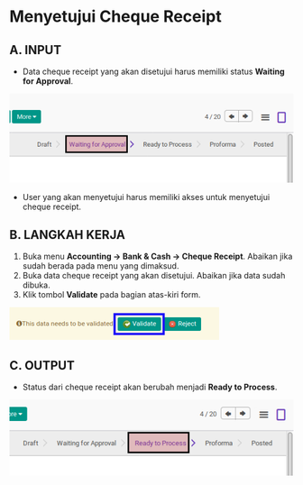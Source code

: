 # Menyetujui Cheque Receipt

## A. INPUT

* Data cheque receipt yang akan disetujui harus memiliki status **Waiting for Approval**.

![](../../img/cheque-receipt/status-waiting-for-approval.png)

* User yang akan menyetujui harus memiliki akses untuk menyetujui cheque receipt.

## B. LANGKAH KERJA

1. Buka menu **Accounting -> Bank & Cash -> Cheque Receipt**. Abaikan jika sudah berada pada menu yang dimaksud.
2. Buka data cheque receipt yang akan disetujui. Abaikan jika data sudah dibuka.
3. Klik tombol **Validate** pada bagian atas-kiri form.

![](../../img/cheque-receipt/tombol-validate.png)

## C. OUTPUT

* Status dari cheque receipt akan berubah menjadi **Ready to Process**.

![](../../img/cheque-receipt/status-ready-to-process.png)
